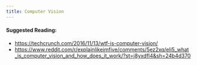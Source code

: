 ```yaml
---
title: Computer Vision
---
```


#### Suggested Reading:
<!-- Please add any articles you think might be helpful to read before writing the article -->
- https://techcrunch.com/2016/11/13/wtf-is-computer-vision/
- https://www.reddit.com/r/explainlikeimfive/comments/5ez2xq/eli5_what_is_computer_vision_and_how_does_it_work/?st=j8yxdfl4&sh=24b4d370
